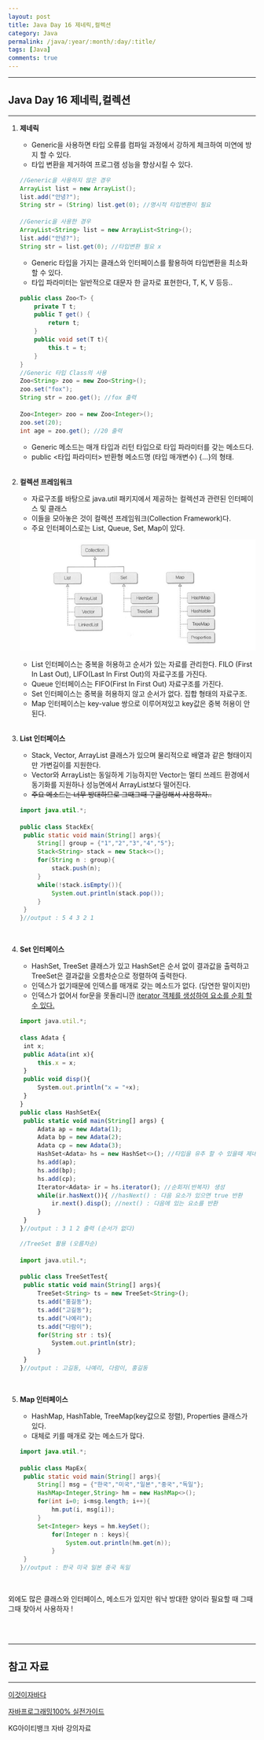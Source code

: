 ```yaml
---
layout: post
title: Java Day 16 제네릭,컬렉션
category: Java
permalink: /java/:year/:month/:day/:title/
tags: [Java]
comments: true
---
```


---

## Java Day 16 제네릭,컬렉션

---

1. **제네릭**

   * Generic을 사용하면 타입 오류를 컴파일 과정에서 강하게 체크하여 미연에 방지 할 수 있다.
   * 타입 변환을 제거하여 프로그램 성능을 향상시킬 수 있다.

   ```java
   //Generic을 사용하지 않은 경우
   ArrayList list = new ArrayList();
   list.add("안녕?");
   String str = (String) list.get(0); //명시적 타입변환이 필요
   
   //Generic을 사용한 경우
   ArrayList<String> list = new ArrayList<String>();
   list.add("안녕?");
   String str = list.get(0); //타입변환 필요 x
   ```

   * Generic 타입을 가지는 클래스와 인터페이스를 활용하여 타입변환을 최소화 할 수 있다.
   * 타입 파라미터는 일반적으로 대문자 한 글자로 표현한다, T, K, V 등등..

   ```java
   public class Zoo<T> {
       private T t;
       public T get() {
           return t;
       }
       public void set(T t){
           this.t = t;
       }
   }
   //Generic 타입 Class의 사용
   Zoo<String> zoo = new Zoo<String>();
   zoo.set("fox");
   String str = zoo.get(); //fox 출력
   
   Zoo<Integer> zoo = new Zoo<Integer>();
   zoo.set(20);
   int age = zoo.get(); //20 출력
   ```

   * Generic 메소드는 매개 타입과 리턴 타입으로 타입 파라미터를 갖는 메소드다.
   * public <타입 파라미터> 반환형 메소드명 (타입 매개변수) {...}의 형태.

   <br>

2. **컬렉션 프레임워크**

   * 자료구조를 바탕으로 java.util 패키지에서 제공하는 컬렉션과 관련된 인터페이스 및 클래스
   * 이들을 모아놓은 것이 컬렉션 프레임워크(Collection Framework)다.
   * 주요 인터페이스로는 List, Queue, Set, Map이 있다.

   ![인터페이스](/assets/post/java/2020-12-22-java-01.JPG)

   * List 인터페이스는 중복을 허용하고 순서가 있는 자료를 관리한다. FILO (First In Last Out), LIFO(Last In First Out)의 자료구조를 가진다.
   * Queue 인터페이스는 FIFO(First In First Out) 자료구조를 가진다.
   * Set 인터페이스는 중복을 허용하지 않고 순서가 없다. 집합 형태의 자료구조.
   * Map 인터페이스는 key-value 쌍으로 이루어져있고 key값은 중복 허용이 안된다.

   <br>

3. **List 인터페이스**

   * Stack, Vector, ArrayList 클래스가 있으며 물리적으로 배열과 같은 형태이지만 가변길이를 지원한다.
   * Vector와 ArrayList는 동일하게 기능하지만 Vector는 멀티 쓰레드 환경에서 동기화를 지원하나 성능면에서 ArrayList보다 떨어진다.
   * ~~주요 메소드는 너무 방대하므로 그때그때 구글링해서 사용하자..~~

   ```java
   import java.util.*;
   
   public class StackEx{
   	public static void main(String[] args){
   		String[] group = {"1","2","3","4","5"};
   		Stack<String> stack = new Stack<>();
   		for(String n : group){
   			stack.push(n);
   		}
   		while(!stack.isEmpty()){
   			System.out.println(stack.pop());
   		}
   	}
   }//output : 5 4 3 2 1
   ```

   <br>

4. **Set 인터페이스**

   * HashSet, TreeSet 클래스가 있고 HashSet은 순서 없이 결과값을 출력하고 TreeSet은 결과값을 오름차순으로 정렬하여 출력한다.
   * 인덱스가 없기때문에 인덱스를 매개로 갖는 메소드가 없다. (당연한 말이지만)
   * 인덱스가 없어서 for문을 못돌리니깐 <u>iterator 객체를 생성하여 요소를 순회 할 수 있다.</u>

   ```javascript
   import java.util.*;
   
   class Adata {
   	int x;
   	public Adata(int x){
   		this.x = x;
   	}
   	public void disp(){
   		System.out.println("x = "+x);
   	}
   }
   public class HashSetEx{
   	public static void main(String[] args) {
   		Adata ap = new Adata(1);
   		Adata bp = new Adata(2);
   		Adata cp = new Adata(3);
   		HashSet<Adata> hs = new HashSet<>(); //타입을 유추 할 수 있을때 제네릭의 생략 표현이 가능하다
   		hs.add(ap);
   		hs.add(bp);
   		hs.add(cp);
   		Iterator<Adata> ir = hs.iterator(); //순회자(반복자) 생성
   		while(ir.hasNext()){ //hasNext() : 다음 요소가 있으면 true 반환
   			ir.next().disp(); //next() : 다음에 있는 요소를 반환
   		}
   	}
   }//output : 3 1 2 출력 (순서가 없다)
   ```

   ```javascript
   //TreeSet 활용 (오름차순)
   
   import java.util.*;
   
   public class TreeSetTest{
   	public static void main(String[] args){
   		TreeSet<String> ts = new TreeSet<String>();
   		ts.add("홍길동");
   		ts.add("고길동");
   		ts.add("나예리");
   		ts.add("다람이");
   		for(String str : ts){
   			System.out.println(str);
   		}
   	}
   }//output : 고길동, 나예리, 다람이, 홍길동
   ```

   <br>

5. **Map 인터페이스**

   * HashMap, HashTable, TreeMap(key값으로 정렬), Properties 클래스가 있다.
   * 대체로 키를 매개로 갖는 메소드가 많다.

   ```java
   import java.util.*;
   
   public class MapEx{
   	public static void main(String[] args){
   		String[] msg = {"한국","미국","일본","중국","독일"};
   		HashMap<Integer,String> hm = new HashMap<>();
   		for(int i=0; i<msg.length; i++){
   			hm.put(i, msg[i]);
   		}
   		Set<Integer> keys = hm.keySet();
   			for(Integer n : keys){
   				System.out.println(hm.get(n));
   			}
   	}
   }//output : 한국 미국 일본 중국 독일
   ```

   <br>

외에도 많은 클래스와 인터페이스, 메소드가 있지만 워낙 방대한 양이라 필요할 때 그때그때 찾아서 사용하자 !

<br>


<br>

---

## 참고 자료

---

[이것이자바다](https://search.naver.com/p/crd/rd?m=1&px=372&py=301&sx=372&sy=301&p=U8%2B6elprvxZssZE2jZdssssst3s-144921&q=%EC%9D%B4%EA%B2%83%EC%9D%B4%EC%9E%90%EB%B0%94%EB%8B%A4&ie=utf8&rev=1&ssc=tab.nx.all&f=nexearch&w=nexearch&s=PBP5TVeA7DcahwSb6x2cgg%3D%3D&time=1607436874734&bt=1&a=bok_2nd.tit&r=1&i=98000001_00000000000000000083103F&u=https%3A%2F%2Fbook.naver.com%2Fbookdb%2Fbook_detail.nhn%3Fbid%3D8589375&cr=2) 

[자바프로그래밍100% 실전가이드](https://search.naver.com/p/crd/rd?m=1&px=452&py=2087&sx=452&sy=187&p=U8%2B6mlprvN8ssv4Hs6VssssssdK-349054&q=%EC%9E%90%EB%B0%94%ED%94%84%EB%A1%9C%EA%B7%B8%EB%9E%98%EB%B0%8D+100%25%EC%8B%A4%EC%A0%84%EA%B0%80%EC%9D%B4%EB%93%9C&ie=utf8&rev=1&ssc=tab.nx.all&f=nexearch&w=nexearch&s=PBP5TVeA7DcahwSb6x2cgg%3D%3D&time=1607436967623&bt=1&a=bok_2nd.tit&r=2&i=98000001_000000000000000000E3CF39&u=https%3A%2F%2Fbook.naver.com%2Fbookdb%2Fbook_detail.nhn%3Fbid%3D14929721&cr=4) 

KG아이티뱅크 자바 강의자료